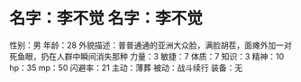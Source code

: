 # 名字：李不觉 名字：李不觉
性别：男
年龄：28
外貌描述：普普通通的亚洲大众脸，满脸胡茬，面瘫外加一对死鱼眼，扔在人群中瞬间消失那种
力量：3
敏捷：7
体质：7
知识：3
精神：10
hp：35
mp：50
闪避率：21
主动：薄葬
被动：战斗续行
装备：无